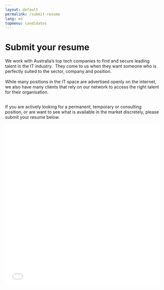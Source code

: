 ```yaml
---
layout: default
permalink: /submit-resume
lang: en
topmenu: candidates
---
```

<div class="mainheading">
    <h1 class="sitetitle"></h1>
</div>
<div class="container">
    <div id="dynamic-content editable">     
        <div class="editable dynamic-content-holder">
            <h1>Submit your resume</h1>
			<p style="margin: 0px;">
			 <span><span>We work with Australia&rsquo;s top tech companies to find and secure leading talent in the IT industry. <span style="margin: 0px;">&nbsp;</span>They come to us when they want someone who is perfectly suited to the sector, company and position.</span></span></p>
			<p style="margin: 0px;">
			 <span><span>&nbsp;</span></span></p>
			<p style="margin: 0px;">
			 <span><span>While many positions in the IT space are advertised openly on the internet, we also have many clients that rely on our network to access the right talent for their organisation. </span></span></p>
			<p style="margin: 0px;">
			 <span><span>&nbsp;</span></span></p>
			<p>
			 <span><span>If you are actively looking for a permanent, temporary or consulting position, or are want to see what is available in the market discretely, please submit your resume below.</span></span></p>
			<p>
				<iframe allowtransparency="true" frameborder="0" height="530" id="fb_iframe" scrolling="no" src="/forms/submit-resume.html" width="100%">Your browser does not support iframes.</iframe>
			</p>
        </div>
    </div>        
</div>

